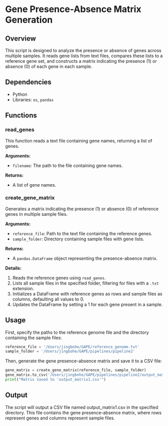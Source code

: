 # Gene Presence-Absence Matrix Generation

## Overview

This script is designed to analyze the presence or absence of genes across multiple samples. It reads gene lists from text files, compares these lists to a reference gene set, and constructs a matrix indicating the presence (1) or absence (0) of each gene in each sample.

## Dependencies

- Python
- Libraries: `os`, `pandas`

## Functions

### read_genes

This function reads a text file containing gene names, returning a list of genes.

**Arguments:**
- `filename`: The path to the file containing gene names.

**Returns:**
- A list of gene names.

### create_gene_matrix

Generates a matrix indicating the presence (1) or absence (0) of reference genes in multiple sample files.

**Arguments:**
- `reference_file`: Path to the text file containing the reference genes.
- `sample_folder`: Directory containing sample files with gene lists.

**Returns:**
- A `pandas.DataFrame` object representing the presence-absence matrix.

**Details:**
1. Reads the reference genes using `read_genes`.
2. Lists all sample files in the specified folder, filtering for files with a `.txt` extension.
3. Initializes a DataFrame with reference genes as rows and sample files as columns, defaulting all values to 0.
4. Updates the DataFrame by setting a 1 for each gene present in a sample.

## Usage

First, specify the paths to the reference genome file and the directory containing the sample files:

```python
reference_file = '/Users/jingbohe/GAPE/reference_genome.txt'
sample_folder = '/Users/jingbohe/GAPE/pipelines/pipeline2'
```

Then, generate the gene presence-absence matrix and save it to a CSV file:

```python
gene_matrix = create_gene_matrix(reference_file, sample_folder)
gene_matrix.to_csv('/Users/jingbohe/GAPE/pipelines/pipeline2/output_matrix1.csv')
print("Matrix saved to 'output_matrix1.csv'")
```

## Output

The script will output a CSV file named output_matrix1.csv in the specified directory. This file contains the gene presence-absence matrix, where rows represent genes and columns represent sample files.
